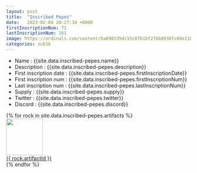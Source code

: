 ```yaml
---
layout: post
title:  "Inscribed Pepes"
date:   2023-02-04 20:27:34 +0000
firstInscriptionNum: 71
lastInscriptionNum: 161
image: https://ordinals.com/content/ba698535dc15c8761bf276b8938fc60e118587d25cb92c4104c45ab4ac9a1bcbi0
categories: sub1k
---
```

- Name : {{site.data.inscribed-pepes.name}}
- Description : {{site.data.inscribed-pepes.description}}
- First inscription date : {{site.data.inscribed-pepes.firstInscriptionDate}}
- First inscription num : {{site.data.inscribed-pepes.firstInscriptionNum}}
- Last inscription num : {{site.data.inscribed-pepes.lastInscriptionNum}}
- Supply : {{site.data.inscribed-pepes.supply}}
- Twitter : {{site.data.inscribed-pepes.twitter}}
- Discord : {{site.data.inscribed-pepes.discord}}

<div class="grid-container">
    {% for rock in site.data.inscribed-pepes.artifacts  %}
        <div class="grid-item">
            <img src="https://ordinals.com/content/{{rock.inscriptionId}}" width="100" height="100"/><br>
            <a href="https://ordinals.com/inscription/{{rock.inscriptionId}}" target="_blank">{{ rock.artifactId }}</a>
        </div>
    {% endfor %}
</div>